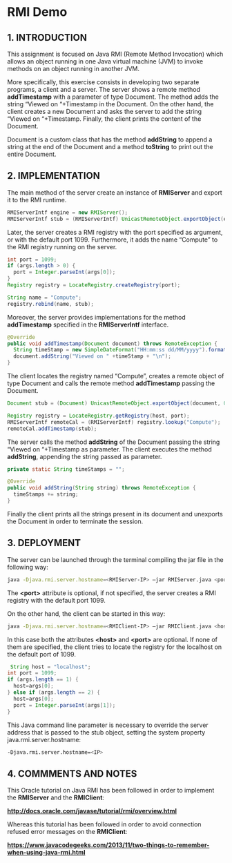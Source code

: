 # RMI Demo

## 1. INTRODUCTION

This assignment is focused on Java RMI (Remote Method Invocation) which allows an object running in one
Java virtual machine (JVM) to invoke methods on an object running in another JVM.

More specifically, this exercise consists in developing two separate programs, a client and a server. The
server shows a remote method **addTimestamp** with a parameter of type Document. The method adds the
string “Viewed on “+Timestamp in the Document. On the other hand, the client creates a new Document
and asks the server to add the string “Viewed on “+Timestamp. Finally, the client prints the content of the
Document.

Document is a custom class that has the method **addString** to append a string at the end of the Document
and a method **toString** to print out the entire Document.

## 2. IMPLEMENTATION

The main method of the server create an instance of **RMIServer** and export it to the RMI runtime.

```java
RMIServerIntf engine = new RMIServer();
RMIServerIntf stub = (RMIServerIntf) UnicastRemoteObject.exportObject(engine, 0);
```

Later, the server creates a RMI registry with the port specified as argument, or with the default port 1099.
Furthermore, it adds the name “Compute” to the RMI registry running on the server.

```java
int port = 1099;
if (args.length > 0) {
  port = Integer.parseInt(args[0]);
}
Registry registry = LocateRegistry.createRegistry(port);

String name = "Compute";
registry.rebind(name, stub);
```

Moreover, the server provides implementations for the method **addTimestamp** specified in the
**RMIServerIntf** interface.

```java
@Override
public void addTimestamp(Document document) throws RemoteException {
  String timeStamp = new SimpleDateFormat("HH:mm:ss dd/MM/yyyy").format(new Date());
  document.addString("Viewed on " +timeStamp + "\n");
}
```

The client locates the registry named “Compute”, creates a remote object of type Document and calls the
remote method **addTimestamp** passing the Document.

```java
Document stub = (Document) UnicastRemoteObject.exportObject(document, 0);

Registry registry = LocateRegistry.getRegistry(host, port);
RMIServerIntf remoteCal = (RMIServerIntf) registry.lookup("Compute");
remoteCal.addTimestamp(stub);
```

The server calls the method **addString** of the Document passing the string “Viewed on “+Timestamp as
parameter. The client executes the method **addString**, appending the string passed as parameter.

```java
private static String timeStamps = "";

@Override
public void addString(String string) throws RemoteException {
  timeStamps += string;
}
```

Finally the client prints all the strings present in its document and unexports the Document in order to
terminate the session.

## 3. DEPLOYMENT

The server can be launched through the terminal compiling the jar file in the following way:

```sh
java -Djava.rmi.server.hostname=<RMIServer-IP> –jar RMIServer.java <port>
```

The **\<port>** attribute is optional, if not specified, the server creates a RMI registry with the default port
1099.

On the other hand, the client can be started in this way:

```sh
java -Djava.rmi.server.hostname=<RMIClient-IP> –jar RMIClient.java <host> <port>
```

In this case both the attributes **\<host>** and **\<port>** are optional. If none of them are specified, the client
tries to locate the registry for the localhost on the default port of 1099.

```java
 String host = "localhost";
int port = 1099;
if (args.length == 1) {
  host=args[0];
} else if (args.length == 2) {
  host=args[0];
  port = Integer.parseInt(args[1]);
}
```

This Java command line parameter is necessary to override the server address that is passed to the stub
object, setting the system property java.rmi.server.hostname:

```sh
-Djava.rmi.server.hostname=<IP>
```

## 4. COMMMENTS AND NOTES

This Oracle tutorial on Java RMI has been followed in order to implement the **RMIServer** and the
**RMIClient**:

**http://docs.oracle.com/javase/tutorial/rmi/overview.html**

Whereas this tutorial has been followed in order to avoid connection refused error messages on the
**RMIClient**:

**https://www.javacodegeeks.com/2013/11/two-things-to-remember-when-using-java-rmi.html**
